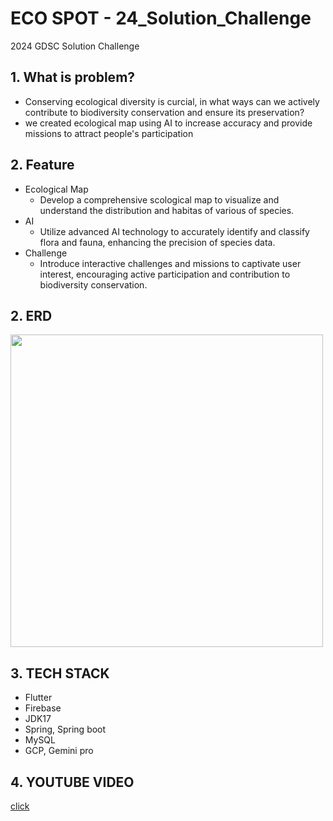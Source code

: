 # ECO SPOT - 24_Solution_Challenge

2024 GDSC Solution Challenge

## 1. What is problem?
- Conserving ecological diversity is curcial, in what ways can we actively contribute to biodiversity conservation and ensure its preservation?
- we created ecological map using AI to increase accuracy and provide missions to attract people's participation
## 2. Feature
- Ecological Map
  - Develop a comprehensive scological map to visualize and understand the distribution and habitas of various of species.
- AI
  - Utilize advanced AI technology to accurately identify and classify flora and fauna, enhancing the precision of species data.
- Challenge
  - Introduce interactive challenges and missions to captivate user interest, encouraging active participation and contribution to biodiversity conservation.

## 2. ERD
<img width=500 src="https://github.com/koo995/3D_rendering/assets/107671886/bdbdc9de-53fe-4a26-9dea-529622aef83a">

## 3. TECH STACK
- Flutter
- Firebase
- JDK17
- Spring, Spring boot
- MySQL
- GCP, Gemini pro

## 4. YOUTUBE VIDEO
[click](https://www.youtube.com/watch?v=OBB-oj9h3Ew)
